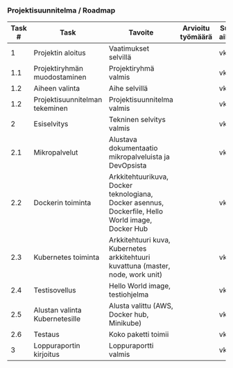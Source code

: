 ### Projektisuunnitelma / Roadmap

|Task #|Task|Tavoite|Arvioitu työmäärä|Suuniteltu aikaikkuna|
|------|----|----|-----|-----------------|
|1     |Projektin aloitus|Vaatimukset selvillä||vko 5|
|1.1   |Projektiryhmän muodostaminen|Projektiryhmä valmis||vko 5|
|1.2   |Aiheen valinta|Aihe selvillä||vko 5|
|1.2   |Projektisuunnitelman tekeminen|Projektisuunnitelma valmis||vko 6|
|2     |Esiselvitys|Tekninen selvitys valmis||vko 7-10|
|2.1   |Mikropalvelut|Alustava dokumentaatio mikropalveluista ja DevOpsista||vko 7|
|2.2   |Dockerin toiminta|Arkkitehtuurikuva, Docker teknologiana, Docker asennus, Dockerfile, Hello World image, Docker Hub||vko 8|
|2.3   |Kubernetes toiminta|Arkkitehtuuri kuva, Kubernetes arkkitehtuuri kuvattuna (master, node, work unit) ||vko 9-11|
|2.4   |Testisovellus|Hello World image, testiohjelma ||vko 12|
|2.5   |Alustan valinta Kubernetesille|Alusta valittu (AWS, Docker hub, Minikube)||vko 13|
|2.6   |Testaus|Koko paketti toimii||vko 14-15|
|3     |Loppuraportin kirjoitus|Loppuraportti valmis||vko 17|
